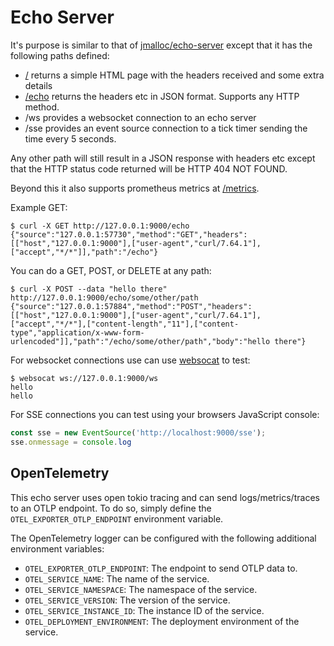 # Echo Server

It's purpose is similar to that of [jmalloc/echo-server](https://github.com/jmalloc/echo-server) except
that it has the following paths defined:

- [/](http://localhost:9000/) returns a simple HTML page with the headers received and some extra details
- [/echo](http://localhost:9000/echo) returns the headers etc in JSON format. Supports any HTTP method.
- /ws provides a websocket connection to an echo server
- /sse provides an event source connection to a tick timer sending the time every 5 seconds.

Any other path will still result in a JSON response with headers etc except that the HTTP status code
returned will be HTTP 404 NOT FOUND.

Beyond this it also supports prometheus metrics at [/metrics](http://127.0.0.1:9000/metrics).

Example GET:

```console
$ curl -X GET http://127.0.0.1:9000/echo
{"source":"127.0.0.1:57730","method":"GET","headers":[["host","127.0.0.1:9000"],["user-agent","curl/7.64.1"],["accept","*/*"]],"path":"/echo"}
```

You can do a GET, POST, or DELETE at any path:

```console
$ curl -X POST --data "hello there" http://127.0.0.1:9000/echo/some/other/path
{"source":"127.0.0.1:57884","method":"POST","headers":[["host","127.0.0.1:9000"],["user-agent","curl/7.64.1"],["accept","*/*"],["content-length","11"],["content-type","application/x-www-form-urlencoded"]],"path":"/echo/some/other/path","body":"hello there"}
```

For websocket connections use can use [websocat](https://github.com/vi/websocat) to test:

```console
$ websocat ws://127.0.0.1:9000/ws
hello
hello
```

For SSE connections you can test using your browsers JavaScript console:

```javascript
const sse = new EventSource('http://localhost:9000/sse');
sse.onmessage = console.log
```

## OpenTelemetry

This echo server uses open tokio tracing and can send logs/metrics/traces to an OTLP endpoint. To do so, simply define the `OTEL_EXPORTER_OTLP_ENDPOINT` environment variable.

The OpenTelemetry logger can be configured with the following additional environment variables:

- `OTEL_EXPORTER_OTLP_ENDPOINT`: The endpoint to send OTLP data to.
- `OTEL_SERVICE_NAME`: The name of the service.
- `OTEL_SERVICE_NAMESPACE`: The namespace of the service.
- `OTEL_SERVICE_VERSION`: The version of the service.
- `OTEL_SERVICE_INSTANCE_ID`: The instance ID of the service.
- `OTEL_DEPLOYMENT_ENVIRONMENT`: The deployment environment of the service.
